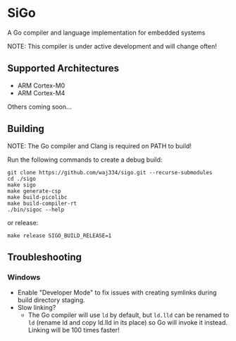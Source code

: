# SiGo
A Go compiler and language implementation for embedded systems

NOTE: This compiler is under active development and will change often!

## Supported Architectures

+ ARM Cortex-M0
+ ARM Cortex-M4

Others coming soon...

## Building

NOTE: The Go compiler and Clang is required on PATH to build!

Run the following commands to create a debug build:
```shell
git clone https://github.com/waj334/sigo.git --recurse-submodules
cd ./sigo
make sigo
make generate-csp
make build-picolibc
make build-compiler-rt
./bin/sigoc --help
```

or release:
```shell
make release SIGO_BUILD_RELEASE=1
```

## Troubleshooting

### Windows

+ Enable "Developer Mode" to fix issues with creating symlinks during build directory staging.
+ Slow linking?
  + The Go compiler will use `ld` by default, but `ld.lld` can be renamed to `ld` (rename ld and copy ld.lld in its place) 
    so Go will invoke it instead. Linking will be 100 times faster!